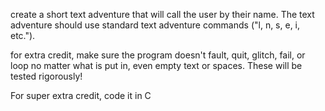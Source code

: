 <div class="md"><p>create a short text adventure that will call the user by their name. The text adventure should use standard text adventure commands ("l, n, s, e, i, etc."). </p>
<p>for extra credit, make sure the program doesn't fault, quit, glitch, fail, or loop no matter what is put in, even empty text or spaces. These will be tested rigorously!</p>
<p>For super extra credit, code it in C</p>
</div>
